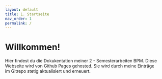 ```yaml
---
layout: default
title: 1. Startseite
nav_order: 1
permalink: /
---
```


# Willkommen!

Hier findest du die Dokukentation meiner 2 - Semesterarbeiten BPM.
Diese Webseite wird von Github Pages gehosted.
Sie wird durch meine Einträge im Gitrepo stetig aktualisiert und erneuert.